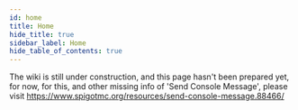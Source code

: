 ```yaml
---
id: home
title: Home
hide_title: true
sidebar_label: Home
hide_table_of_contents: true
---
```


<!-- No hace falta poner el titulo aca, porque automaticamente se incluye. -->
The wiki is still under construction, and this page hasn't been prepared yet, for now, for this, and other missing info of 'Send Console Message', please visit https://www.spigotmc.org/resources/send-console-message.88466/

